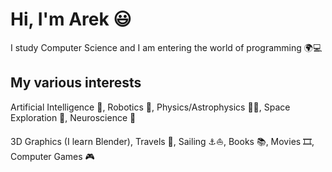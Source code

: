 # Hi, I'm Arek 😃
I study Computer Science and I am entering the world of programming 🌍💻

## My various interests
Artificial Intelligence 👾, Robotics 🤖, Physics/Astrophysics 🔭🌌, Space Exploration 🚀, Neuroscience 🧠

3D Graphics (I learn Blender), Travels 🧭, Sailing ⚓⛵, Books 📚, Movies 🎞️, Computer Games 🎮
